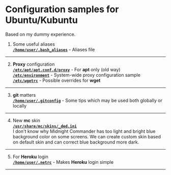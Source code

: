 # Configuration samples for Ubuntu/Kubuntu
Based on my dummy experience.
1. Some useful aliases    
[**`/home/user/.bash_aliases`**](https://github.com/wildfielded/samples-ubuntu/blob/master/home/user/.bash_aliases) - Aliases file    
----
2. **Proxy** configuration    
[**`/etc/apt/apt.conf.d/proxy`**](https://github.com/wildfielded/samples-ubuntu/blob/master/etc/apt/apt.conf.d/proxy) - For **apt** only (old way)    
[**`/etc/environment`**](https://github.com/wildfielded/samples-ubuntu/blob/master/etc/environment) - System-wide proxy configuration sample    
[**`/etc/wgetrc`**](https://github.com/wildfielded/samples-ubuntu/blob/master/etc/wgetrc) - Possible overrides for **wget**    
----
3. **git** matters    
[**`/home/user/.gitconfig`**](https://github.com/wildfielded/samples-ubuntu/blob/master/home/user/.gitconfig) - Some tips which may be used both globally or locally    
----
4. New **mc** skin    
[**`/usr/share/mc/skins/_ded.ini`**](https://github.com/wildfielded/samples-ubuntu/blob/master/usr/share/mc/skins/_ded.ini)    
I don't know why Midnight Commander has too light and bright blue background color on some screens.
We can create custom skin based on default skin and can correct blue background more dark.
----
5. For **Heroku** login    
[**`/home/user/.netrc`**](https://github.com/wildfielded/samples-ubuntu/blob/master/home/user/.netrc) - Makes **Heroku** login simple    
----
